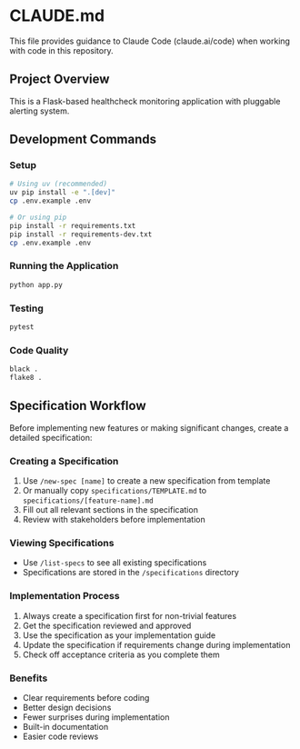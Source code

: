 # CLAUDE.md

This file provides guidance to Claude Code (claude.ai/code) when working with code in this repository.

## Project Overview

This is a Flask-based healthcheck monitoring application with pluggable alerting system.

## Development Commands

### Setup
```bash
# Using uv (recommended)
uv pip install -e ".[dev]"
cp .env.example .env

# Or using pip
pip install -r requirements.txt
pip install -r requirements-dev.txt
cp .env.example .env
```

### Running the Application
```bash
python app.py
```

### Testing
```bash
pytest
```

### Code Quality
```bash
black .
flake8 .
```

## Specification Workflow

Before implementing new features or making significant changes, create a detailed specification:

### Creating a Specification
1. Use `/new-spec [name]` to create a new specification from template
2. Or manually copy `specifications/TEMPLATE.md` to `specifications/[feature-name].md`
3. Fill out all relevant sections in the specification
4. Review with stakeholders before implementation

### Viewing Specifications
- Use `/list-specs` to see all existing specifications
- Specifications are stored in the `/specifications` directory

### Implementation Process
1. Always create a specification first for non-trivial features
2. Get the specification reviewed and approved
3. Use the specification as your implementation guide
4. Update the specification if requirements change during implementation
5. Check off acceptance criteria as you complete them

### Benefits
- Clear requirements before coding
- Better design decisions
- Fewer surprises during implementation
- Built-in documentation
- Easier code reviews